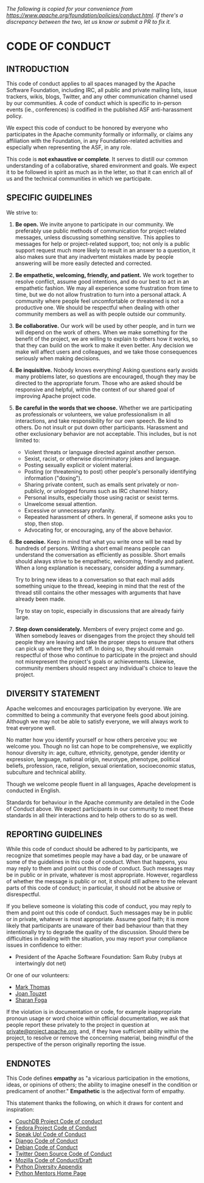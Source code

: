 <!--
    Licensed to the Apache Software Foundation (ASF) under one
    or more contributor license agreements.  See the NOTICE file
    distributed with this work for additional information
    regarding copyright ownership.  The ASF licenses this file
    to you under the Apache License, Version 2.0 (the
    "License"); you may not use this file except in compliance
    with the License.  You may obtain a copy of the License at

      http://www.apache.org/licenses/LICENSE-2.0

    Unless required by applicable law or agreed to in writing,
    software distributed under the License is distributed on an
    "AS IS" BASIS, WITHOUT WARRANTIES OR CONDITIONS OF ANY
    KIND, either express or implied.  See the License for the
    specific language governing permissions and limitations
    under the License.
-->

*The following is copied for your convenience from <https://www.apache.org/foundation/policies/conduct.html>. If there's a discrepancy between the two, let us know or submit a PR to fix it.*

# CODE OF CONDUCT

## INTRODUCTION
This code of conduct applies to all spaces managed by the Apache Software Foundation, including IRC, all public and private mailing lists, issue trackers, wikis, blogs, Twitter, and any other communication channel used by our communities. A code of conduct which is specific to in-person events (ie., conferences) is codified in the published ASF anti-harassment policy.

We expect this code of conduct to be honored by everyone who participates in the Apache community formally or informally, or claims any affiliation with the Foundation, in any Foundation-related activities and especially when representing the ASF, in any role.

This code is __not exhaustive or complete__. It serves to distill our common understanding of a collaborative, shared environment and goals. We expect it to be followed in spirit as much as in the letter, so that it can enrich all of us and the technical communities in which we participate.

## SPECIFIC GUIDELINES
We strive to:

1. **Be open.** We invite anyone to participate in our community. We preferably use public methods of communication for project-related messages, unless discussing something sensitive. This applies to messages for help or project-related support, too; not only is a public support request much more likely to result in an answer to a question, it also makes sure that any inadvertent mistakes made by people answering will be more easily detected and corrected.

2. **Be empathetic, welcoming, friendly, and patient.** We work together to resolve conflict, assume good intentions, and do our best to act in an empathetic fashion. We may all experience some frustration from time to time, but we do not allow frustration to turn into a personal attack. A community where people feel uncomfortable or threatened is not a productive one. We should be respectful when dealing with other community members as well as with people outside our community.

3. **Be collaborative.** Our work will be used by other people, and in turn we will depend on the work of others. When we make something for the benefit of the project, we are willing to explain to others how it works, so that they can build on the work to make it even better. Any decision we make will affect users and colleagues, and we take those consequences seriously when making decisions.

4. **Be inquisitive.** Nobody knows everything! Asking questions early avoids many problems later, so questions are encouraged, though they may be directed to the appropriate forum. Those who are asked should be responsive and helpful, within the context of our shared goal of improving Apache project code.

5. **Be careful in the words that we choose.** Whether we are participating as professionals or volunteers, we value professionalism in all interactions, and take responsibility for our own speech. Be kind to others. Do not insult or put down other participants. Harassment and other exclusionary behavior are not acceptable. This includes, but is not limited to:
    * Violent threats or language directed against another person.
    * Sexist, racist, or otherwise discriminatory jokes and language.
    * Posting sexually explicit or violent material.
    * Posting (or threatening to post) other people's personally identifying information ("doxing").
    * Sharing private content, such as emails sent privately or non-publicly, or unlogged forums such as IRC channel history.
    * Personal insults, especially those using racist or sexist terms.
    * Unwelcome sexual attention.
    * Excessive or unnecessary profanity.
    * Repeated harassment of others. In general, if someone asks you to stop, then stop.
    * Advocating for, or encouraging, any of the above behavior.

6. **Be concise.** Keep in mind that what you write once will be read by hundreds of persons. Writing a short email means people can understand the conversation as efficiently as possible. Short emails should always strive to be empathetic, welcoming, friendly and patient. When a long explanation is necessary, consider adding a summary.

    Try to bring new ideas to a conversation so that each mail adds something unique to the thread, keeping in mind that the rest of the thread still contains the other messages with arguments that have already been made.  

    Try to stay on topic, especially in discussions that are already fairly large.  

7. **Step down considerately.** Members of every project come and go. When somebody leaves or disengages from the project they should tell people they are leaving and take the proper steps to ensure that others can pick up where they left off. In doing so, they should remain respectful of those who continue to participate in the project and should not misrepresent the project's goals or achievements. Likewise, community members should respect any individual's choice to leave the project.

## DIVERSITY STATEMENT
Apache welcomes and encourages participation by everyone. We are committed to being a community that everyone feels good about joining. Although we may not be able to satisfy everyone, we will always work to treat everyone well.

No matter how you identify yourself or how others perceive you: we welcome you. Though no list can hope to be comprehensive, we explicitly honour diversity in: age, culture, ethnicity, genotype, gender identity or expression, language, national origin, neurotype, phenotype, political beliefs, profession, race, religion, sexual orientation, socioeconomic status, subculture and technical ability.

Though we welcome people fluent in all languages, Apache development is conducted in English.

Standards for behaviour in the Apache community are detailed in the Code of Conduct above. We expect participants in our community to meet these standards in all their interactions and to help others to do so as well.

## REPORTING GUIDELINES
While this code of conduct should be adhered to by participants, we recognize that sometimes people may have a bad day, or be unaware of some of the guidelines in this code of conduct. When that happens, you may reply to them and point out this code of conduct. Such messages may be in public or in private, whatever is most appropriate. However, regardless of whether the message is public or not, it should still adhere to the relevant parts of this code of conduct; in particular, it should not be abusive or disrespectful.

If you believe someone is violating this code of conduct, you may reply to them and point out this code of conduct. Such messages may be in public or in private, whatever is most appropriate. Assume good faith; it is more likely that participants are unaware of their bad behaviour than that they intentionally try to degrade the quality of the discussion. Should there be difficulties in dealing with the situation, you may report your compliance issues in confidence to either:

* President of the Apache Software Foundation: Sam Ruby (rubys at intertwingly dot net)

Or one of our volunteers:

* [Mark Thomas](http://home.apache.org/~markt/coc.html)
* [Joan Touzet](http://home.apache.org/~wohali/)
* [Sharan Foga](http://home.apache.org/~sharan/coc.html)

If the violation is in documentation or code, for example inappropriate pronoun usage or word choice within official documentation, we ask that people report these privately to the project in question at <private@project.apache.org>, and, if they have sufficient ability within the project, to resolve or remove the concerning material, being mindful of the perspective of the person originally reporting the issue.

## ENDNOTES
This Code defines **empathy** as "a vicarious participation in the emotions, ideas, or opinions of others; the ability to imagine oneself in the condition or predicament of another." **Empathetic** is the adjectival form of empathy.

This statement thanks the following, on which it draws for content and inspiration:

* [CouchDB Project Code of conduct](http://couchdb.apache.org/conduct.html)
* [Fedora Project Code of Conduct](http://fedoraproject.org/code-of-conduct)
* [Speak Up! Code of Conduct](http://speakup.io/coc.html)
* [Django Code of Conduct](https://www.djangoproject.com/conduct/)
* [Debian Code of Conduct](http://www.debian.org/vote/2014/vote_002)
* [Twitter Open Source Code of Conduct](https://github.com/twitter/code-of-conduct/blob/master/code-of-conduct.md)
* [Mozilla Code of Conduct/Draft](https://wiki.mozilla.org/Code_of_Conduct/Draft#Conflicts_of_Interest)
* [Python Diversity Appendix](https://www.python.org/community/diversity/)
* [Python Mentors Home Page](http://pythonmentors.com)
